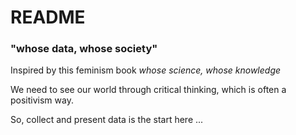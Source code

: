 # README

### "whose data, whose society"

Inspired by this feminism book _whose science, whose knowledge_

We need to see our world through critical thinking, which is often a positivism way. 

So, collect and present data is the start here ...









